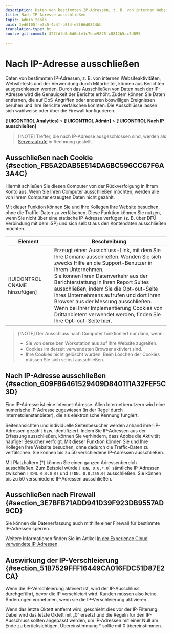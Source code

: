 ```yaml
---
description: Daten von bestimmten IP-Adressen, z. B. von internen Websiteaktivitäten, Websitetests und der Verwendung durch Mitarbeiter, können aus Berichten ausgeschlossen werden. Durch das Ausschließen von Daten nach der IP-Adresse wird die Genauigkeit der Berichte erhöht. Zudem können Sie Daten entfernen, die auf DoS-Angriffen oder anderen böswilligen Ereignissen beruhen und Ihre Berichte verfälschen könnten. Die Ausschlüsse lassen sich wahlweise oder über die Firewall konfigurieren.
title: Nach IP-Adresse ausschließen
topic: Admin tools
uuid: 1ed6105f-e7c5-4c4f-b8f4-e5f66d0824bb
translation-type: ht
source-git-commit: 327fdfd6a6d6bfe1c7bae9825fc8812b5ac7d095

---
```



# Nach IP-Adresse ausschließen

Daten von bestimmten IP-Adressen, z. B. von internen Websiteaktivitäten, Websitetests und der Verwendung durch Mitarbeiter, können aus Berichten ausgeschlossen werden. Durch das Ausschließen von Daten nach der IP-Adresse wird die Genauigkeit der Berichte erhöht. Zudem können Sie Daten entfernen, die auf DoS-Angriffen oder anderen böswilligen Ereignissen beruhen und Ihre Berichte verfälschen könnten. Die Ausschlüsse lassen sich wahlweise oder über die Firewall konfigurieren.

**[!UICONTROL Analytics]** > **[!UICONTROL Admin]** > **[!UICONTROL Nach IP ausschließen]**

>[!NOTE] Treffer, die nach IP-Adresse ausgeschlossen sind, werden als [Serveraufrufe](https://docs.adobe.com/content/help/de-DE/analytics/technotes/terms.html) in Rechnung gestellt.

## Ausschließen nach Cookie {#section_FB5A20AB5E514DA6BC596CC67F6A3A4C}

Hiermit schließen Sie diesen Computer von der Rückverfolgung in Ihrem Konto aus. Wenn Sie Ihren Computer ausschließen möchten, werden alle von Ihrem Computer erzeugten Daten nicht gezählt.

Mit dieser Funktion können Sie und Ihre Kollegen Ihre Website besuchen, ohne die Traffic-Daten zu verfälschen. Diese Funktion können Sie nutzen, wenn Sie nicht über eine statische IP-Adresse verfügen (z. B. über DFÜ-Verbindung mit dem ISP) und sich selbst aus den Kontendaten ausschließen möchten.

| Element | Beschreibung |
|--- |--- |
| [!UICONTROL CNAME hinzufügen] | Erzeugt einen Ausschluss-Link, mit dem Sie Ihre Domäne ausschließen. Wenden Sie sich zwecks Hilfe an die Support-Benutzer in Ihrem Unternehmen. <br>Sie können Ihren Datenverkehr aus der Berichterstattung in Ihren Report Suites ausschließen, indem Sie die Opt-out-Seite Ihres Unternehmens aufrufen und dort Ihren Browser aus der Messung ausschließen. <br>Wenn bei Ihrer Implementierung Cookies von Drittanbietern verwendet werden, finden Sie Ihre Opt-out-Seite [hier](https://democorp.112.2o7.net/optout.html?locale=de_DE&amp;popup=true). |

>[!NOTE] Der Ausschluss nach Computer funktioniert nur dann, wenn:
>
> * Sie von derselben Workstation aus auf Ihre Website zugreifen.
> * Cookies im derzeit verwendeten Browser aktiviert sind.
> * Ihre Cookies nicht gelöscht wurden. Beim Löschen der Cookies müssen Sie sich selbst ausschließen.


## Nach IP-Adresse ausschließen {#section_609FB6461529409D840111A32FEF5C3D}

Eine IP-Adresse ist eine Internet-Adresse. Allen Internetbenutzern wird eine numerische IP-Adresse zugewiesen (in der Regel durch Internetdienstanbieter), die als elektronische Kennung fungiert.

Seitenansichten und individuelle Seitenbesucher werden anhand ihrer IP-Adressen gezählt bzw. identifiziert. Indem Sie IP-Adressen aus der Erfassung ausschließen, können Sie verhindern, dass Adobe die Aktivität häufiger Besucher verfolgt. Mit dieser Funktion können Sie und Ihre Kollegen Ihre Website besuchen, ohne dadurch die Traffic-Daten zu verfälschen. Sie können bis zu 50 verschiedene IP-Adressen ausschließen.

Mit Platzhaltern (*) können Sie einen ganzen Adressenbereich ausschließen. Zum Beispiel würde `[!DNL 0.0.*.0]` sämtliche IP-Adressen zwischen `[!DNL 0.0.0.0]` und `[!DNL 0.0.255.0]` ausschließen. Sie können bis zu 50 verschiedene IP-Adressen ausschließen.

## Ausschließen nach Firewall {#section_3E7BFB71ADD941D39F923DB9557AD9CD}

Sie können die Datenerfassung auch mithilfe einer Firewall für bestimmte IP-Adressen sperren.

Weitere Informationen finden Sie im Artikel [In der Experience Cloud verwendete IP-Adressen](https://helpx.adobe.com/de/analytics/kb/adobe-ip-addresses.html).

## Auswirkung der IP-Verschleierung {#section_51B7529FFF16449CA016FDC51D87E2CA}

Wenn die IP-Verschleierung aktiviert ist, wird der IP-Ausschluss durchgeführt, bevor die IP verschleiert wird. Kunden müssen also keine Änderungen vornehmen, wenn sie die IP-Verschleierung aktivieren.

Wenn das letzte Oktett entfernt wird, geschieht dies vor der IP-Filterung. Dabei wird das letzte Oktett mit „0“ ersetzt und die Regeln für den IP-Ausschluss sollten angepasst werden, um IP-Adressen mit einer Null am Ende zu berücksichtigen. Übereinstimmung * sollte mit 0 übereinstimmen.
